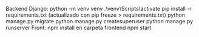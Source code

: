 Backend Django:
    python -m venv venv
    .\venv\Scripts\activate
    pip install -r requirements.txt (actualizado con pip freeze > requirements.txt)
    python manage.py migrate
    python manage.py createsuperuser
    python manage.py runserver
Front:
    npm install en carpeta frontend
    npm start